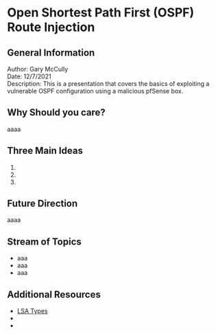 # Open Shortest Path First (OSPF) Route Injection
## General Information 
Author: Gary McCully<br>
Date: 12/7/2021<br>
Description: This is a presentation that covers the basics of exploiting a vulnerable OSPF configuration using a malicious pfSense box.<br>

## Why Should you care?
aaaa

## Three Main Ideas
1.
2.
3.

## Future Direction
aaaa

## Stream of Topics
- aaa
- aaa
- aaa


## Additional Resources
- <a href="https://networklessons.com/ospf/ospf-lsa-types-explained">LSA Types</a>
-
-
